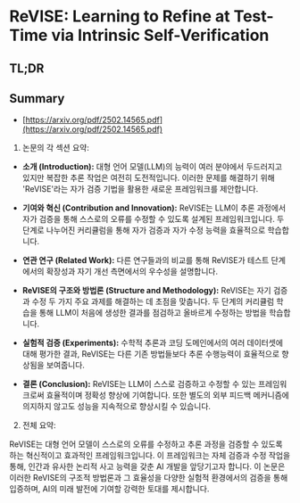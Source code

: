 # ReVISE: Learning to Refine at Test-Time via Intrinsic Self-Verification
## TL;DR
## Summary
- [https://arxiv.org/pdf/2502.14565.pdf](https://arxiv.org/pdf/2502.14565.pdf)

1. 논문의 각 섹션 요약:

- **소개 (Introduction):** 대형 언어 모델(LLM)의 능력이 여러 분야에서 두드러지고 있지만 복잡한 추론 작업은 여전히 도전적입니다. 이러한 문제를 해결하기 위해 'ReVISE'라는 자가 검증 기법을 활용한 새로운 프레임워크를 제안합니다.

- **기여와 혁신 (Contribution and Innovation):** ReVISE는 LLM이 추론 과정에서 자가 검증을 통해 스스로의 오류를 수정할 수 있도록 설계된 프레임워크입니다. 두 단계로 나누어진 커리큘럼을 통해 자가 검증과 자가 수정 능력을 효율적으로 학습합니다. 

- **연관 연구 (Related Work):** 다른 연구들과의 비교를 통해 ReVISE가 테스트 단계에서의 확장성과 자기 개선 측면에서의 우수성을 설명합니다.

- **ReVISE의 구조와 방법론 (Structure and Methodology):** ReVISE는 자기 검증과 수정 두 가지 주요 과제를 해결하는 데 초점을 맞춥니다. 두 단계의 커리큘럼 학습을 통해 LLM이 처음에 생성한 결과를 점검하고 올바르게 수정하는 방법을 학습합니다.

- **실험적 검증 (Experiments):** 수학적 추론과 코딩 도메인에서의 여러 데이터셋에 대해 평가한 결과, ReVISE는 다른 기존 방법들보다 추론 수행능력이 효율적으로 향상됨을 보여줍니다.

- **결론 (Conclusion):** ReVISE는 LLM이 스스로 검증하고 수정할 수 있는 프레임워크로써 효율적이며 정확성 향상에 기여합니다. 또한 별도의 외부 피드백 메커니즘에 의지하지 않고도 성능을 지속적으로 향상시킬 수 있습니다.

2. 전체 요약:

ReVISE는 대형 언어 모델이 스스로의 오류를 수정하고 추론 과정을 검증할 수 있도록 하는 혁신적이고 효과적인 프레임워크입니다. 이 프레임워크는 자체 검증과 수정 작업을 통해, 인간과 유사한 논리적 사고 능력을 갖춘 AI 개발을 앞당기고자 합니다. 이 논문은 이러한 ReVISE의 구조적 방법론과 그 효율성을 다양한 실험적 환경에서의 검증을 통해 입증하며, AI의 미래 발전에 기여할 강력한 토대를 제시합니다.